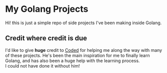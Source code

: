 # My Golang Projects

Hi! this is just a simple repo of side projects I've been making inside Golang.

## Credit where credit is due

I'd like to give **huge** credit to [Coded](https://github.com/codedninja) for helping me along the way with many of these projects. He's been the main inspiration for me to finally learn Golang, and has also been a huge help with the learning process.<br/>I could not have done it without him!